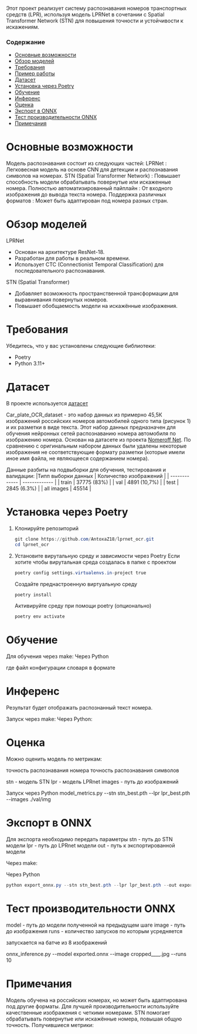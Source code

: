 ### 
Этот проект реализует систему распознавания номеров транспортных средств (LPR), используя модель LPRNet в сочетании с Spatial Transformer Network (STN) для повышения точности и устойчивости к искажениям.

### Содержание
- [Основные возможности](#Основные-возможности)
- [Обзор моделей](#Обзор-моделей)
- [Требования](#Требования)
- [Пример работы](#Пример-работы)
- [Датасет](#Датасет)
- [Установка через Poetry](#Установка-через-Poetry)
- [Обучение](#Обучение)
- [Инференс](#Инференс)
- [Оценка](#Оценка)
- [Экспорт в ONNX](#Экспорт-в-ONNX)
- [Тест производительности ONNX](#Тест-производительности-ONNX)
- [Примечания](#Примечания)
  
# Основные возможности
Модель распознавания состоит из следующих частей:
LPRNet : Легковесная модель на основе CNN для детекции и распознавания символов на номерах.
STN (Spatial Transformer Network) : Повышает способность модели обрабатывать повернутые или искаженные номера.
Полностью автоматизированный пайплайн : От входного изображения до вывода текста номера.
Поддержка различных форматов : Может быть адаптирован под номера разных стран.

# Обзор моделей
LPRNet
- Основан на архитектуре ResNet-18.
- Разработан для работы в реальном времени.
- Использует CTC (Connectionist Temporal Classification) для последовательного распознавания.
  
STN (Spatial Transformer)
- Добавляет возможность пространственной трансформации для выравнивания повернутых номеров.
- Повышает обобщаемость модели на искажённые изображения.

# Требования
Убедитесь, что у вас установлены следующие библиотеки:
- Poetry
- Python 3.11+

# Датасет
В проекте используется [датасет](https://huggingface.co/datasets/AY000554/Car_plate_OCR_dataset/tree/main) 

Car_plate_OCR_dataset - это набор данных из примерно 45,5К изображений российских номеров автомобилей одного типа (рисунок 1) и их разметки в виде текста. Этот набор данных предназначен для обучения нейронных сетей распознаванию номера автомобиля по изображению номера.
Основан на датасете из проекта [Nomeroff Net](https://nomeroff.net.ua/#). По сравнению с оригинальным набором данных были удалены некоторые изображения не соответствующие формату разметки (которые имели иное имя файла, не являющееся содержанием номера).

Данные разбиты на подвыборки для обучения, тестирования и валидации:
|Типп выборки данных | Количество изображений |
| ------------- | ------------- |
| train | 37775 (83%) |
| val   | 4891 (10,7%) |
| test  | 2845 (6.3%) |
| all images | 45514 |

# Установка через Poetry
1. Клонируйте репозиторий
   ```Powershell
   git clone https://github.com/AntoxaZ18/lprnet_ocr.git
   cd lprnet_ocr
   ```

2. Установите вирутальную среду и зависимости через Poetry
   Если хотите чтобы вирутальная среда создалась в папке с проектом
   ```Powershell
   poetry config settings.virtualenvs.in-project true
   ```
   Создайте преднастроенную виртуальную среду
   ```Powershell
   poetry install
   ```
   Активируйте среду при помощи poetry (опционально)
   ```Powershell
   poetry env activate
   ```

# Обучение
Для обучения через make:
Через Python

где файл конфигурации словаря в формате

# Инференс
Результат будет отображать распознанный текст номера.

Запуск через make:
Через Python:

# Оценка
Можно оценить модель по метрикам:

точность распознавания номера
точность распознавания символов

stn - модель STN
lpr - модель LPRnet
images - путь до изображений

Запуск через Python
model_metrics.py --stn stn_best.pth --lpr lpr_best.pth --images ./val/img


# Экспорт в ONNX

Для экспорта необходимо передать параметры
stn - путь до STN модели
lpr - путь до LPRnet модели
out - путь к экспортированной модели

Через make:

Через Python
   ```Powershell
   python export_onnx.py --stn stn_best.pth --lpr lpr_best.pth --out exported.onnx
   ```

# Тест производительности ONNX

model - путь до модели полученной на предыдущем шаге
image - путь до изображения
runs - количество запусков по которым усредняется

запускается на батче из 8 изображений

onnx_inference.py --model exported.onnx --image cropped____.jpg --runs 10

# Примечания

Модель обучена на российских номерах, но может быть адаптирована под другие форматы.
Для лучшей производительности используйте качественные изображения с четкими номерами.
STN помогает обрабатывать повернутые или искажённые номера, повышая общую точность.
Получившиеся метрики:


